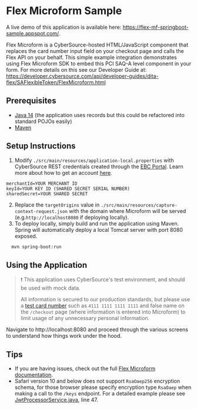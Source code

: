# Flex Microform Sample

A live demo of this application is available here: https://flex-mf-springboot-sample.appspot.com/.

Flex Microform is a CyberSource-hosted HTML/JavaScript component that replaces the card number input field on your checkout page
and calls the Flex API on your behalf. This simple example integration demonstrates using Flex Microform SDK to embed this
PCI SAQ-A level component in your form. For more details on this see our Developer Guide at:  
https://developer.cybersource.com/api/developer-guides/dita-flex/SAFlexibleToken/FlexMicroform.html

## Prerequisites
- [Java 14](http://www.oracle.com/technetwork/java/javase/downloads/jdk8-downloads-2133151.html)
  (the application uses records but this could be refactored into standard POJOs easily)
- [Maven](https://maven.apache.org/install.html)


## Setup Instructions
1. Modify `./src/main/resources/application-local.properties` with CyberSource REST credentials created through the
   [EBC Portal](https://ebc2test.cybersource.com/). Learn more about how to get an account [here](https://developer.cybersource.com/hello-world.html).
  ```properties
  merchantId=YOUR MERCHANT ID
  keyId=YOUR KEY ID (SHARED SECRET SERIAL NUMBER)
  sharedSecret=YOUR SHARED SECRET
  ```
2. Replace the `targetOrigins` value in `./src/main/resources/capture-context-request.json` with the domain where Microform 
will be served (e.g.`http://localhost8080` if deploying locally). 
3. To deploy locally, simply build and run the application using Maven. Spring will automatically deploy a local Tomcat server with port 8080 exposed.
  ```bash
    mvn spring-boot:run
  ```

## Using the Application
> ❗️ This application uses CyberSource's test environment, and should be used with mock data.
>
> All information is secured to our production standards, but
> please use a [test card number](https://developer.cybersource.com/hello-world/testing-guide.html) such as `4111 1111 1111 1111`
> and false name on the `/checkout` page (where information is entered into Microform) to limit usage of any unnecessary personal information.
>
Navigate to http://localhost:8080 and proceed through the various screens
to understand how things work under the hood.


## Tips
- If you are having issues, check out the full [Flex Microform documentation](https://developer.cybersource.com/api/developer-guides/dita-flex/SAFlexibleToken/FlexMicroform.html).
- Safari version 10 and below does not support `RsaOaep256` encryption schema, for those browser please specify encryption type `RsaOaep` when making a call to the `/keys` endpoint.  For a detailed example please see [JwtProcessorService.java](./src/main/java/com/cybersource/example/service/JwtProcessorService.java), line 47.
